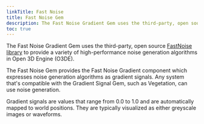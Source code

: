 ```yaml
---
linkTitle: Fast Noise
title: Fast Noise Gem
description: The Fast Noise Gradient Gem uses the third-party, open source FastNoise library to provide a variety of high-performance noise generation algorithms in Open 3D Engine (O3DE).
toc: true
---
```


The Fast Noise Gradient Gem uses the third-party, open source [FastNoise library](https://github.com/Auburn/FastNoiseLite) to provide a variety of high-performance noise generation algorithms in Open 3D Engine (O3DE).

The Fast Noise Gem provides the Fast Noise Gradient component which expresses noise generation algorithms as gradient signals. Any system that's compatible with the Gradient Signal Gem, such as Vegetation, can use noise generation.

Gradient signals are values that range from 0.0 to 1.0 and are automatically mapped to world positions. They are typically visualized as either greyscale images or waveforms.
